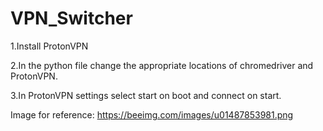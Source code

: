 # VPN_Switcher
1.Install ProtonVPN

2.In the python file change the appropriate locations of chromedriver and ProtonVPN.

3.In ProtonVPN settings select start on boot and connect on start.

Image for reference: https://beeimg.com/images/u01487853981.png
